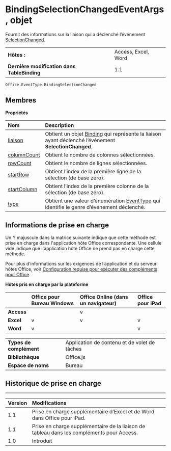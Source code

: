 
# BindingSelectionChangedEventArgs, objet
Fournit des informations sur la liaison qui a déclenché l’événement [SelectionChanged](../../reference/shared/binding.bindingselectionchangedevent.md).

|||
|:-----|:-----|
|**Hôtes :**|Access, Excel, Word|
|**Dernière modification dans TableBinding**|1.1|

```
Office.EventType.BindingSelectionChanged
```


## Membres


**Propriétés**


|**Nom**|**Description**|
|:-----|:-----|
|[liaison](../../reference/shared/binding.bindingselectionchangedevent.binding.md)|Obtient un objet [Binding](../../reference/shared/binding.md) qui représente la liaison ayant déclenché l’événement **SelectionChanged**.|
|[columnCount](../../reference/shared/binding.bindingselectionchangedevent.columncount.md)|Obtient le nombre de colonnes sélectionnées.|
|[rowCount](../../reference/shared/binding.bindingselectionchangedevent.rowcount.md)|Obtient le nombre de lignes sélectionnées.|
|[startRow](../../reference/shared/binding.bindingselectionchangedevent.startrow.md)|Obtient l’index de la première ligne de la sélection (de base zéro).|
|[startColumn](../../reference/shared/binding.bindingselectionchangedevent.startcolumn.md)|Obtient l’index de la première colonne de la sélection (de base zéro).|
|[type](../../reference/shared/binding.bindingselectionchangedevent.type.md)|Obtient une valeur d’énumération [EventType](../../reference/shared/eventtype-enumeration.md) qui identifie le genre d’événement déclenché.|

## Informations de prise en charge


Un Y majuscule dans la matrice suivante indique que cette méthode est prise en charge dans l'application hôte Office correspondante. Une cellule vide indique que l'application hôte Office ne prend pas en charge cette méthode.

Pour plus d’informations sur les exigences de l’application et du serveur hôtes Office, voir [Configuration requise pour exécuter des compléments pour Office](../../docs/overview/requirements-for-running-office-add-ins.md).


**Hôtes pris en charge par la plateforme**


||**Office pour Bureau Windows**|**Office Online (dans un navigateur)**|**Office pour iPad**|
|:-----|:-----|:-----|:-----|
|**Access**||v||
|**Excel**|v|v|v|
|**Word**|v||v|

|||
|:-----|:-----|
|**Types de complément**|Application de contenu et de volet de tâches|
|**Bibliothèque**|Office.js|
|**Espace de noms**|Bureau|

## Historique de prise en charge



****


|**Version**|**Modifications**|
|:-----|:-----|
|1.1|Prise en charge supplémentaire d’Excel et de Word dans Office pour iPad.|
|1.1|Prise en charge supplémentaire de la liaison de tableau dans les compléments pour Access.|
|1.0|Introduit|

